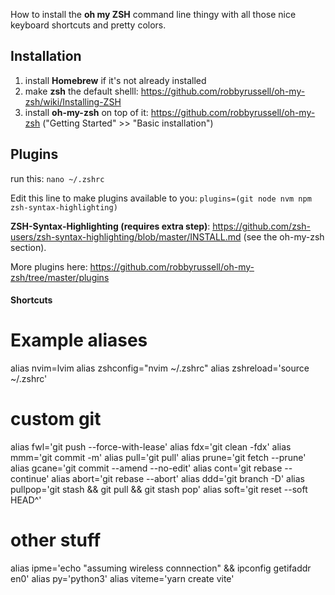 How to install the **oh my ZSH** command line thingy with all those nice keyboard shortcuts and pretty colors.

## Installation
1. install **Homebrew** if it's not already installed
2. make **zsh** the default shelll: https://github.com/robbyrussell/oh-my-zsh/wiki/Installing-ZSH
3. install **oh-my-zsh** on top of it: https://github.com/robbyrussell/oh-my-zsh ("Getting Started" >> "Basic installation")

## Plugins
run this: `nano ~/.zshrc`

Edit this line to make plugins available to you:
`plugins=(git node nvm npm zsh-syntax-highlighting)`

**ZSH-Syntax-Highlighting (requires extra step)**: https://github.com/zsh-users/zsh-syntax-highlighting/blob/master/INSTALL.md (see the oh-my-zsh section).

More plugins here: https://github.com/robbyrussell/oh-my-zsh/tree/master/plugins

#### Shortcuts
# Example aliases
alias nvim=lvim
alias zshconfig="nvim ~/.zshrc"
alias zshreload='source ~/.zshrc'

# custom git
alias fwl='git push --force-with-lease'
alias fdx='git clean -fdx'
alias mmm='git commit -m'
alias pull='git pull'
alias prune='git fetch --prune'
alias gcane='git commit --amend --no-edit'
alias cont='git rebase --continue'
alias abort='git rebase --abort'
alias ddd='git branch -D'
alias pullpop='git stash && git pull && git stash pop'
alias soft='git reset --soft HEAD^'

# other stuff
alias ipme='echo "assuming wireless connnection" && ipconfig getifaddr en0'
alias py='python3'
alias viteme='yarn create vite'
